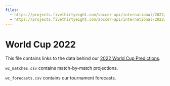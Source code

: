```yaml
---
files:
  - https://projects.fivethirtyeight.com/soccer-api/international/2022/wc_matches.csv
  - https://projects.fivethirtyeight.com/soccer-api/international/2022/wc_forecasts.csv
---
```

# World Cup 2022

This file contains links to the data behind our [2022 World Cup Predictions](https://projects.fivethirtyeight.com/2022-world-cup-predictions/).

`wc_matches.csv` contains match-by-match projections.

`wc_forecasts.csv` contains our tournament forecasts.
